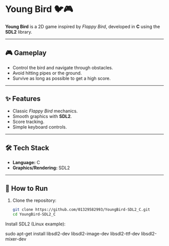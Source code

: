 # Young Bird 🐦🎮

**Young Bird** is a 2D game inspired by *Flappy Bird*, developed in **C** using the **SDL2** library.

---

## 🎮 Gameplay
- Control the bird and navigate through obstacles.  
- Avoid hitting pipes or the ground.  
- Survive as long as possible to get a high score.  

---

## ✨ Features
- Classic *Flappy Bird* mechanics.  
- Smooth graphics with **SDL2**.  
- Score tracking.  
- Simple keyboard controls.  

---

## 🛠️ Tech Stack
- **Language:** C  
- **Graphics/Rendering:** SDL2  

---

## 🚀 How to Run
1. Clone the repository:  
   ```bash
   git clone https://github.com/01329582993/YoungBird-SDL2_C.git
   cd YoungBird-SDL2_C

   
Install SDL2 (Linux example):

sudo apt-get install libsdl2-dev libsdl2-image-dev libsdl2-ttf-dev libsdl2-mixer-dev
